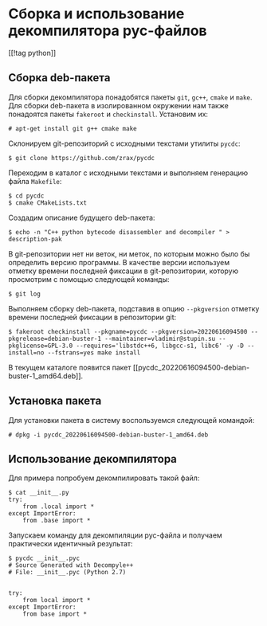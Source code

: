 Сборка и использование декомпилятора pyc-файлов
===============================================

[[!tag python]]

Сборка deb-пакета
-----------------

Для сборки декомпилятора понадобятся пакеты `git`, `gc++`, `cmake` и `make`. Для сборки deb-пакета в изолированном окружении нам также понадоятся пакеты `fakeroot` и `checkinstall`. Установим их:

    # apt-get install git g++ cmake make

Склонируем git-репозиторий с исходными текстами утилиты `pycdc`:

    $ git clone https://github.com/zrax/pycdc

Переходим в каталог с исходными текстами и выполняем генерацию файла `Makefile`:

    $ cd pycdc
    $ cmake CMakeLists.txt

Создадим описание будущего deb-пакета:

    $ echo -n "C++ python bytecode disassembler and decompiler " > description-pak

В git-репозитории нет ни веток, ни меток, по которым можно было бы определить версию программы. В качестве версии используем отметку времени последней фиксации в git-репозитории, которую просмотрим с помощью следующей команды:

    $ git log

Выполняем сборку deb-пакета, подставив в опцию `--pkgversion` отметку времени последней фиксации в репозитории git:

    $ fakeroot checkinstall --pkgname=pycdc --pkgversion=20220616094500 --pkgrelease=debian-buster-1 --maintainer=vladimir@stupin.su --pkglicense=GPL-3.0 --requires='libstdc++6, libgcc-s1, libc6' -y -D --install=no --fstrans=yes make install

В текущем каталоге появится пакет [[pycdc_20220616094500-debian-buster-1_amd64.deb]].

Установка пакета
----------------

Для установки пакета в систему воспользуемся следующей командой:

    # dpkg -i pycdc_20220616094500-debian-buster-1_amd64.deb

Использование декомпилятора
---------------------------

Для примера попробуем декомпилировать такой файл:

    $ cat __init__.py
    try:
        from .local import *
    except ImportError:
        from .base import *

Запускаем команду для декомпиляции pyc-файла и получаем практически идентичный результат:

    $ pycdc __init__.pyc 
    # Source Generated with Decompyle++
    # File: __init__.pyc (Python 2.7)
    
    
    try:
        from local import *
    except ImportError:
        from base import *
    
